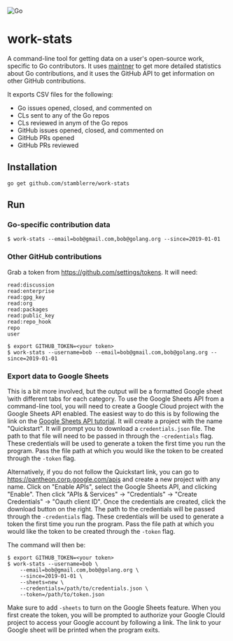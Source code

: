 ![Go](https://github.com/stamblerre/work-stats/workflows/Go/badge.svg)
# work-stats

A command-line tool for getting data on a user's open-source work, specific to Go contributors. It uses [maintner](https://pkg.go.dev/golang.org/x/build/maintner?tab=doc) to get more detailed statistics about Go contributions, and it uses the GitHub API to get information on other GitHub contributions.

It exports CSV files for the following:

* Go issues opened, closed, and commented on
* CLs sent to any of the Go repos
* CLs reviewed in anym of the Go repos
* GitHub issues opened, closed, and commented on
* GitHub PRs opened
* GitHub PRs reviewed

## Installation

`go get github.com/stamblerre/work-stats`

## Run

### Go-specific contribution data

```shell
$ work-stats --email=bob@gmail.com,bob@golang.org --since=2019-01-01
```

### Other GitHub contributions

Grab a token from https://github.com/settings/tokens. It will need: 

```
read:discussion
read:enterprise
read:gpg_key
read:org
read:packages
read:public_key
read:repo_hook
repo
user
```

```shell
$ export GITHUB_TOKEN=<your token>
$ work-stats --username=bob --email=bob@gmail.com,bob@golang.org --since=2019-01-01
```

### Export data to Google Sheets

This is a bit more involved, but the output will be a formatted Google sheet
\with different tabs for each category. To use the Google Sheets API from a
command-line tool, you will need to create a Google Cloud project with the
Google Sheets API enabled. The easiest way to do this is by following the link
on the [Google Sheets API tutorial](https://developers.google.com/sheets/api/quickstart/go).
It will create a project with the name "Quickstart". It will prompt you to
download a `credentials.json` file. The path to that file will need to be passed
in through the `-credentials` flag. These credentials will be used to generate a
token the first time you run the program. Pass the file path at which you would
like the token to be created through the  `-token` flag.

Alternatively, if you do not follow the Quickstart link, you can go to
https://pantheon.corp.google.com/apis and create a new project with any name.
Click on "Enable APIs", select the Google Sheets API, and clicking "Enable".
Then click "APIs & Services" -> "Credentials" -> "Create Credentials" ->
"Oauth client ID". Once the credentials are created, click the download button
on the right. The path to the credentials will be passed through the
`-credentials` flag. These credentials will be used to generate a token the
first time you run the program. Pass the file path at which you would like the
token to be created through the  `-token` flag.

The command will then be:

```shell
$ export GITHUB_TOKEN=<your token>
$ work-stats --username=bob \
    --email=bob@gmail.com,bob@golang.org \
    --since=2019-01-01 \
    --sheets=new \
    --credentials=/path/to/credentials.json \
    --token=/path/to/token.json
```

Make sure to add `-sheets` to turn on the Google Sheets feature. When you first create the token, you will be prompted to authorize your Google Clould project to access your Google account by following a link. The link to your Google sheet will be printed when the program exits.
